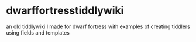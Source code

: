 # dwarffortresstiddlywiki

an old tiddlywiki I made for dwarf fortress with examples of creating tiddlers using fields and templates
